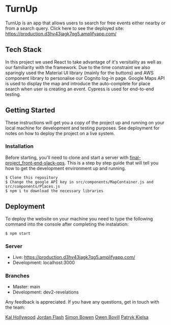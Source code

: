 
# TurnUp

TurnUp is an app that allows users to search for free events either nearby or from a search query. Click here to see the deployed site: https://production.d3hv43jagk7qg5.amplifyapp.com/

## Tech Stack

In this project we used React to take advantage of it's versitality as well as our familiarity with the framework. Due to the time constraint we also sparingly used the Material UI library (mainly for the buttons) and AWS component library to personalise our Cognito log-in page. Google Maps API is used to display the map and introduce the auto-complete for place search when user is creating an event. Cypress is used for end-to-end testing.

## Getting Started

These instructions will get you a copy of the project up and running on your local machine for development and testing purposes. See deployment for notes on how to deploy the project on a live system.

### Installation

Before starting, you'll need to clone and start a server with [final-project_front-end-slack-ops](https://github.com/SchoolOfCode/final-project_back-end-slack-ops).
This is a step by step guide that will tell you how to get the development environment up and running.

```
$ Clone this repository
$ Change the google API key in src/components/MapContainer.js and src/components/Places.js
$ npm i to download the necessary libraries
```

## Deployment

To deploy the website on your machine you need to type the following command into the console after completing the instalation:

```
$ npm start
```

### Server

* Live: https://production.d3hv43jagk7qg5.amplifyapp.com/
* Development: localhost:3000

### Branches

* Master: main
* Development: dev2-revelations

Any feedback is appreciated. If you have any questions, get in touch with the team: 

[Kal Hollywood](https://github.com/kalhollywood)
[Jordan Flash](https://github.com/flashjdn)
[Simon Bowen](https://github.com/sibowen535)
[Owen Bovill](https://github.com/OwenB-HamD)
[Patryk Kielsa](https://github.com/MightyKielsa)
